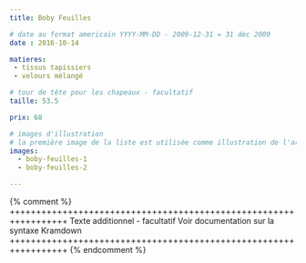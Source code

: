 ```yaml
---
title: Boby Feuilles

# date au format americain YYYY-MM-DD - 2009-12-31 = 31 dec 2009
date : 2016-10-14

matieres:
 - tissus tapissiers
 - velours mélangé

# tour de tête pour les chapeaux - facultatif
taille: 53.5

prix: 68

# images d'illustration
# la première image de la liste est utilisée comme illustration de l'article dans les pages de listing.
images:
  - boby-feuilles-1
  - boby-feuilles-2

---
```

{% comment %} +++++++++++++++++++++++++++++++++++++++++++++++++++++++++++++++++
              Texte additionnel - facultatif
              Voir documentation sur la syntaxe Kramdown
+++++++++++++++++++++++++++++++++++++++++++++++++++++++++++++++++ {% endcomment %}

